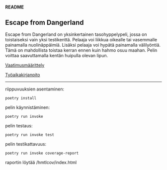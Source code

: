 #### README

## Escape from Dangerland

Escape from Dangerland on yksinkertainen tasohyppelypeli, jossa on toistaiseksi vain yksi testikenttä. Pelaaja voi liikkua oikealle tai vasemmalle painamalla nuolinäppäimiä. Lisäksi pelaaja voi hypätä painamalla välilyöntiä. Tämä on mahdollista toistaa kerran ennen kuin hahmo osuu maahan. Pelin voittaa saavuttamalla kentän huipulla olevan lipun.

[Vaatimusmäärittely](https://github.com/aejmmark/ot-harjoitustyo/blob/master/dokumentaatio/vaatimusmaarittely.md)

[Työaikakirjanpito](https://github.com/aejmmark/ot-harjoitustyo/blob/master/dokumentaatio/tyoaika.md)

--------------------------------------------------------------------------------------------------------------------

riippuvuuksien asentaminen:

    poetry install

pelin käynnistäminen:

    poetry run invoke

pelin testaus:

    poetry run invoke test

pelin testikattavuus:

    poetry run invoke coverage-report

raportin löytää /hmtlcov/index.html